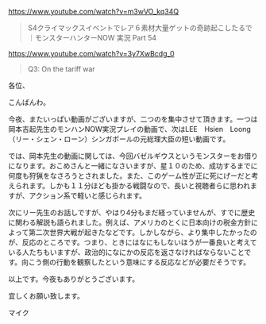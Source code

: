 https://www.youtube.com/watch?v=m3wVO_kq34Q

> S4クライマックスイベントでレア６素材大量ゲットの奇跡起こしたるで｜モンスターハンターNOW 実況 Part 54

https://www.youtube.com/watch?v=3y7XwBcdg_0

> Q3: On the tariff war

各位、

こんばんわ。

今夜、またいっぱい動画がございますが、二つのを集中させて頂きます。一つは岡本吉起先生のモンハンNOW実況プレイの動画で、次はLEE　Hsien　Loong（リー・シェン・ローン）シンガポールの元総理大臣の短い動画です。

では、岡本先生の動画に関しては、今回バゼルギウスというモンスターをお借りになります。おこめさんと一緒になさいますが、星１０のため、成功するまでに何度も狩猟をなさろうとされました。また、このゲーム性が正に死にげーだと考えられます。しかも１１分ほども掛かる戦闘なので、長いと視聴者らに思われますが、アクション系で軽いと感じられます。

次にリー先生のお話しですが、やはり4分もまだ経っていませんが、すでに歴史に関わる解説も語られました。例えば、アメリカのとくに日本向けの税金方針によって第二次世界大戦が起きたなどです。しかしながら、より集中したかったのが、反応のところです。つまり、ときにはなにもしないほうが一番良いと考えている人たちもいますが、政治的になにかの反応を返さなければならないことです。向こう側の行動を観察したという意味にする反応などが必要だそうです。

以上です。今夜もありがとうございます。

宜しくお願い致します。

マイク
